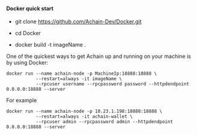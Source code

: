 #### Docker quick start

* git clone https://github.com/Achain-Dev/Docker.git

* cd Docker

*  docker build -t imageName .


One of the quickest ways to get Achain up and running on your machine is by using Docker:

```
docker run --name achain-node -p MachineIp:18888:18888 \
           --restart=always -it imageName \
           --rpcuser username --rpcpassword password --httpdendpoint 0.0.0.0:18888 --server
```

For example

```
docker run --name achain-node -p 10.23.1.198:18888:18888 \
           --restart=always -it achain-wallet \
           --rpcuser admin --rpcpassword admin --httpdendpoint 0.0.0.0:18888 --server
```
